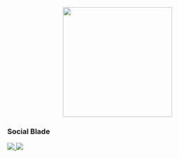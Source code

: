 <div id="header" align="center">
  <img src="https://media.giphy.com/media/v1.Y2lkPTc5MGI3NjExbWF2MmxraXM3dmV6ZGIyNWNrdnBuajcyYXl4ZWtkcjlxcnB5ZXIwZiZlcD12MV9pbnRlcm5hbF9naWZfYnlfaWQmY3Q9Zw/qgQUggAC3Pfv687qPC/giphy.gif" width="250"> 
</div>

<h3>Social Blade</h3>
<div id="socials">
  <a href="www.linkedin.com/in/dailywithhuncseh-gabor0312">
    <img src="https://img.shields.io/badge/LinkedIn-%230A66C2?style=social&logo=LinkedIn">
  </a>
  <a href="https://www.facebook.com/gabor.cseh.147/">
    <img src="https://img.shields.io/badge/Facebook-%230866FF?style=social&logo=Facebook">
  </a>
</div>
<!-- <a href="www.linkedin.com/in/dailywithhuncseh-gabor0312">LinkedIn</a> -->
